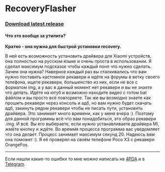 # RecoveryFlasher

### [Download latest release](https://github.com/DaniilSkLi/RecoveryFlasher/releases/latest)

#### Что это вообще за утилита?
**Кратко - она нужна для быстрой установки recovery.**

В ней есть возможность установить драйвера для Xiaomi устройств, она полностью на русском языке и очень проста в использовании. Я сделал максимум подсказок чтобы каждый понл что нужно сделать. Зачем она нужна? Наверное каждый раз вы сталкивались что вам нужно поставить кастомное рекавери и идёте на форумы в ветку своего телефона, ищете рекавери, большенство из них, если не все с форматом img, а у вас в данный момент нет рекавери и вы не знаете что делать. Идёте на ютуб и возможно находите видео с готом bat файлом и вы просто всё повторяете. Так же вы возмодно знаете как прошить рекавери через консоль и адб, но вам нужно будет скачать адб, закинуть рядом рекавери чтобы не писать пути, установить драйвера. Это занимает много времени, как у меня вчера :). Поэтому для данной программы всё что вам понадобиться, это образ рекавери .img. И всё. Вы его выбераете, если нужно устанавливаете драйвера MI, жмёте кнопку и ждёте. Во времмя процесса программа вас уведомляет что она делает. Процесс занимает максимум секунд 20. Надеюсь вам она поможет :). Я её проверял на своём телефоне Poco X3 с рекавери OrangeFox.

---

Если нашли какие-то ошибки то мне можно написать на [4PDA](https://4pda.to/forum/index.php?showuser=7402299) и в [Telegram](https://t.me/DaniilPublic).
